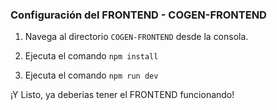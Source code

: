 ### Configuración del FRONTEND - COGEN-FRONTEND

1. Navega al directorio `COGEN-FRONTEND` desde la consola.

2. Ejecuta el comando `npm install`

3. Ejecuta el comando `npm run dev`

¡Y Listo, ya deberias tener el FRONTEND funcionando!
